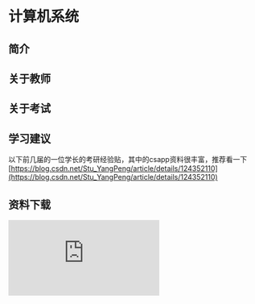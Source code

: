 
# 计算机系统

## 简介

## 关于教师

## 关于考试

## 学习建议

以下前几届的一位学长的考研经验贴，其中的csapp资料很丰富，推荐看一下
[https://blog.csdn.net/Stu_YangPeng/article/details/124352110](https://blog.csdn.net/Stu_YangPeng/article/details/124352110)

## 资料下载

![](https://raw.githubusercontent.com/HIT-OpenCS/CS_Courses/main/公共课程/计算机系统/file.md ":include")
